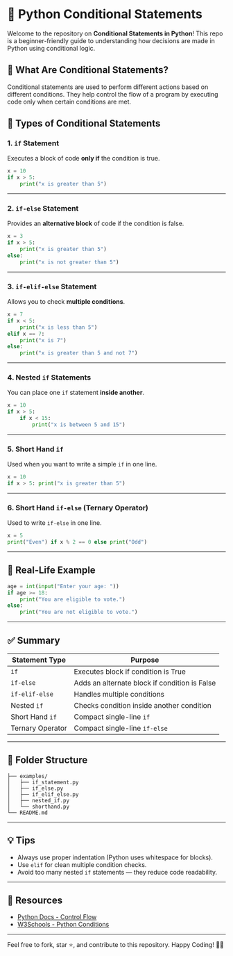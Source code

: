 # 🐍 Python Conditional Statements

Welcome to the repository on **Conditional Statements in Python**! This repo is a beginner-friendly guide to understanding how decisions are made in Python using conditional logic.



## 📌 What Are Conditional Statements?

Conditional statements are used to perform different actions based on different conditions. They help control the flow of a program by executing code only when certain conditions are met.


## 🔁 Types of Conditional Statements

### 1. `if` Statement
Executes a block of code **only if** the condition is true.
```python
x = 10
if x > 5:
    print("x is greater than 5")
```

---

### 2. `if-else` Statement  
Provides an **alternative block** of code if the condition is false.
```python
x = 3
if x > 5:
    print("x is greater than 5")
else:
    print("x is not greater than 5")
```

---

### 3. `if-elif-else` Statement  
Allows you to check **multiple conditions**.
```python
x = 7
if x < 5:
    print("x is less than 5")
elif x == 7:
    print("x is 7")
else:
    print("x is greater than 5 and not 7")
```

---

### 4. Nested `if` Statements  
You can place one `if` statement **inside another**.
```python
x = 10
if x > 5:
    if x < 15:
        print("x is between 5 and 15")
```

---

### 5. Short Hand `if`  
Used when you want to write a simple `if` in one line.
```python
x = 10
if x > 5: print("x is greater than 5")
```

---

### 6. Short Hand `if-else` (Ternary Operator)
Used to write `if-else` in one line.
```python
x = 5
print("Even") if x % 2 == 0 else print("Odd")
```

---

## 🧠 Real-Life Example
```python
age = int(input("Enter your age: "))
if age >= 18:
    print("You are eligible to vote.")
else:
    print("You are not eligible to vote.")
```

---

## ✅ Summary

| Statement Type      | Purpose                                  |
|---------------------|-------------------------------------------|
| `if`                | Executes block if condition is True       |
| `if-else`           | Adds an alternate block if condition is False |
| `if-elif-else`      | Handles multiple conditions               |
| Nested `if`         | Checks condition inside another condition |
| Short Hand `if`     | Compact single-line `if`                  |
| Ternary Operator    | Compact single-line `if-else`             |

---

## 📂 Folder Structure
```
├── examples/
│   ├── if_statement.py
│   ├── if_else.py
│   ├── if_elif_else.py
│   ├── nested_if.py
│   └── shorthand.py
└── README.md
```

---

## 💡 Tips
- Always use proper indentation (Python uses whitespace for blocks).
- Use `elif` for clean multiple condition checks.
- Avoid too many nested `if` statements — they reduce code readability.

---

## 🔗 Resources
- [Python Docs - Control Flow](https://docs.python.org/3/tutorial/controlflow.html)
- [W3Schools - Python Conditions](https://www.w3schools.com/python/python_conditions.asp)

---

Feel free to fork, star ⭐, and contribute to this repository. Happy Coding! 🧑‍💻

